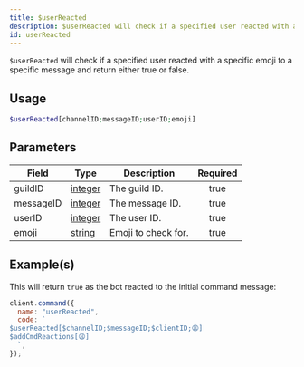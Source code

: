 ```yaml
---
title: $userReacted
description: $userReacted will check if a specified user reacted with a specific emoji to a specific message and return either true or false.
id: userReacted
---
```


`$userReacted` will check if a specified user reacted with a specific emoji to a specific message and return either true
or false.

## Usage

```php
$userReacted[channelID;messageID;userID;emoji]
```

## Parameters

| Field     | Type                                                                                                | Description         | Required |
| --------- | --------------------------------------------------------------------------------------------------- | ------------------- | :------: |
| guildID   | [integer](https://developer.mozilla.org/en-US/docs/Web/JavaScript/Reference/Global_Objects/Integer) | The guild ID.       |   true   |
| messageID | [integer](https://developer.mozilla.org/en-US/docs/Web/JavaScript/Reference/Global_Objects/Integer) | The message ID.     |   true   |
| userID    | [integer](https://developer.mozilla.org/en-US/docs/Web/JavaScript/Reference/Global_Objects/Integer) | The user ID.        |   true   |
| emoji     | [string](https://developer.mozilla.org/en-US/docs/Web/JavaScript/Reference/Global_Objects/String)   | Emoji to check for. |   true   |

## Example(s)

This will return `true` as the bot reacted to the initial command message:

```javascript
client.command({
  name: "userReacted",
  code: `
$userReacted[$channelID;$messageID;$clientID;😩]
$addCmdReactions[😩]
  `,
});
```
